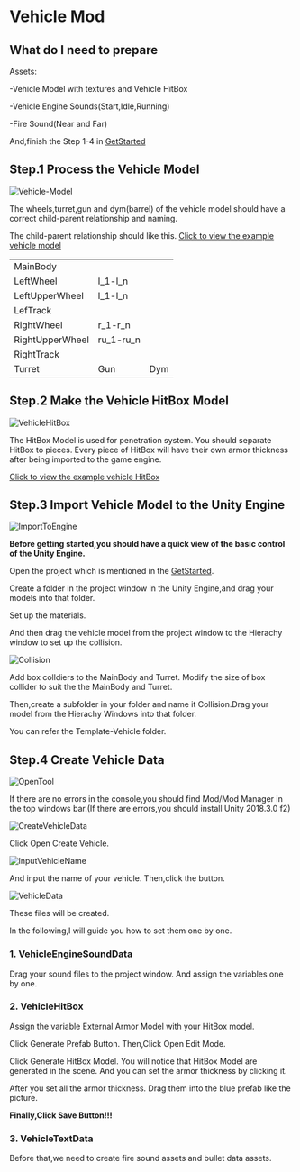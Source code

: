 # Vehicle Mod

## What do I need to prepare

Assets:

-Vehicle Model with textures and Vehicle HitBox

-Vehicle Engine Sounds(Start,Idle,Running)

-Fire Sound(Near and Far)

And,finish the Step 1-4 in [GetStarted](GetStarted.md)

## Step.1 Process the Vehicle Model

![Vehicle-Model](VehicleModel.jpg)

The wheels,turret,gun and dym(barrel) of the vehicle model should have a correct child-parent relationship and naming.

The child-parent relationship should like this. [Click to view the example vehicle model](https://github.com/Doreamonsky/Panzer-War-Lit-Mod/blob/master/UnityProject/ArtSources/Template-Vehicle.fbx?raw=true)

|                 |           |     |
| --------------- | --------- | --- |
| MainBody        |           |     |
| LeftWheel       | l_1-l_n   |     |
| LeftUpperWheel  | l_1-l_n   |     |
| LefTrack        |           |     |
| RightWheel      | r_1-r_n   |     |
| RightUpperWheel | ru_1-ru_n |     |
| RightTrack      |           |     |
| Turret          | Gun       | Dym |

## Step.2 Make the Vehicle HitBox Model

![VehicleHitBox](VehicleHitBox.jpg)

The HitBox Model is used for penetration system. You should separate HitBox to pieces. Every piece of HitBox will have their own armor thickness after being imported to the game engine.

[Click to view the example vehicle HitBox](https://github.com/Doreamonsky/Panzer-War-Lit-Mod/blob/master/UnityProject/ArtSources/Template-Vehicle_HitBox.fbx?raw=true)

## Step.3 Import Vehicle Model to the Unity Engine

![ImportToEngine](ImportToEngine.jpg)

**Before getting started,you should have a quick view of the basic control of the Unity Engine.**

Open the project which is mentioned in the [GetStarted](GetStarted.md).

Create a folder in the project window in the Unity Engine,and drag your models into that folder.

Set up the materials.

And then drag the vehicle model from the project window to the Hierachy window to set up the collision.

![Collision](Collision.jpg)

Add box colldiers to the MainBody and Turret. Modify the size of box collider to suit the the MainBody and Turret.

Then,create a subfolder in your folder and name it Collision.Drag your model from the Hierachy Windows into that folder.

You can refer the Template-Vehicle folder.

## Step.4 Create Vehicle Data

![OpenTool](OpenTool.jpg)

If there are no errors in the console,you should find Mod/Mod Manager in the top windows bar.(If there are errors,you should install Unity 2018.3.0 f2)

![CreateVehicleData](CreateVehicleData.jpg)

Click Open Create Vehicle.

![InputVehicleName](InputVehicleName.jpg)

And input the name of your vehicle. Then,click the button.

![VehicleData](VehicleData.jpg)

These files will be created.

In the following,I will guide you how to set them one by one.

### 1. VehicleEngineSoundData

Drag your sound files to the project window. And assign the variables one by one.

### 2. VehicleHitBox

Assign the variable External Armor Model with your HitBox model.

Click Generate Prefab Button. Then,Click Open Edit Mode.

Click Generate HitBox Model. You will notice that HitBox Model are generated in the scene. And you can set the armor thickness by clicking it.

After you set all the armor thickness. Drag them into the blue prefab like the picture.

**Finally,Click Save Button!!!**

### 3. VehicleTextData

Before that,we need to create fire sound assets and bullet data assets.
